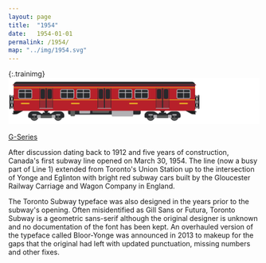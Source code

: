 ```yaml
---
layout: page
title:  "1954"
date:   1954-01-01
permalink: /1954/
map: "../img/1954.svg"
---
```


{:.trainimg}
![G-Series](../img/g-series.svg)

[G-Series](https://en.wikipedia.org/wiki/G_series_(Toronto_subway))

After discussion dating back to 1912 and five years of construction, Canada's first subway line opened on March 30, 1954.  The line (now a busy part of Line 1) extended from Toronto's Union Station up to the intersection of Yonge and Eglinton with bright red subway cars built by the Gloucester Railway Carriage and Wagon Company in England.

The Toronto Subway typeface was also designed in the years prior to the subway's opening.  Often misidentified as Gill Sans or Futura, Toronto Subway is a geometric sans-serif although the original designer is unknown and no documentation of the font has been kept.  An overhauled version of the typeface called Bloor-Yonge was announced in 2013 to makeup for the gaps that the original had left with updated punctuation, missing numbers and other fixes.